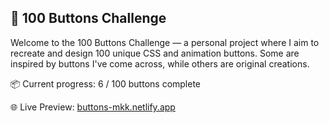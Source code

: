 ## 🎯 100 Buttons Challenge

Welcome to the 100 Buttons Challenge — a personal project where I aim to recreate and design 100 unique CSS and animation buttons. Some are inspired by buttons I've come across, while others are original creations.

📦 Current progress: 6 / 100 buttons complete

🌐 Live Preview: [buttons-mkk.netlify.app](https://buttons-mkk.netlify.app/)
